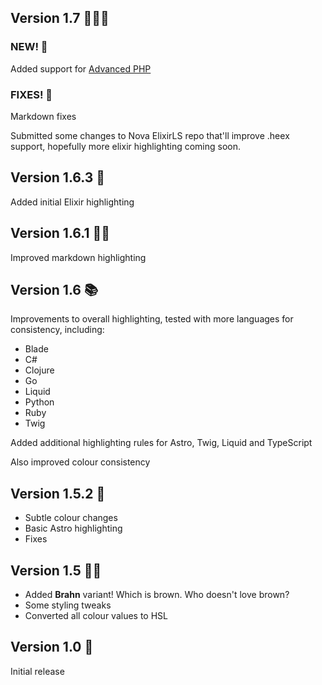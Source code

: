 ## Version 1.7 🐘🐘🐘

### NEW! 🌟

Added support for [Advanced PHP](https://extensions.panic.com/extensions/dennisosaj/dennisosaj.advancedPHP/)

### FIXES! 🐞

Markdown fixes

Submitted some changes to Nova ElixirLS repo that'll improve .heex support, hopefully more elixir highlighting coming soon.

## Version 1.6.3 🔮

Added initial Elixir highlighting

## Version 1.6.1 ✍🏾

Improved markdown highlighting

## Version 1.6 📚

Improvements to overall highlighting, tested with more languages for consistency, including:

- Blade
- C#
- Clojure
- Go
- Liquid
- Python
- Ruby
- Twig

Added additional highlighting rules for Astro, Twig, Liquid and TypeScript

Also improved colour consistency

## Version 1.5.2 🚀

- Subtle colour changes
- Basic Astro highlighting
- Fixes

## Version 1.5 👍🏾

- Added **Brahn** variant! Which is brown. Who doesn't love brown?
- Some styling tweaks
- Converted all colour values to HSL

## Version 1.0 🎉

Initial release
